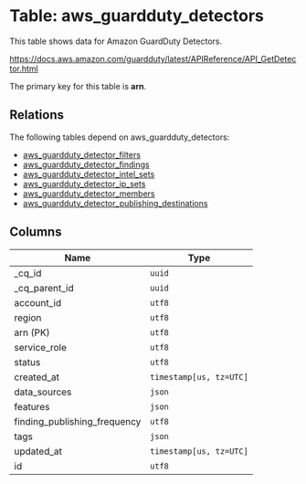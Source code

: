 # Table: aws_guardduty_detectors

This table shows data for Amazon GuardDuty Detectors.

https://docs.aws.amazon.com/guardduty/latest/APIReference/API_GetDetector.html

The primary key for this table is **arn**.

## Relations

The following tables depend on aws_guardduty_detectors:
  - [aws_guardduty_detector_filters](aws_guardduty_detector_filters.md)
  - [aws_guardduty_detector_findings](aws_guardduty_detector_findings.md)
  - [aws_guardduty_detector_intel_sets](aws_guardduty_detector_intel_sets.md)
  - [aws_guardduty_detector_ip_sets](aws_guardduty_detector_ip_sets.md)
  - [aws_guardduty_detector_members](aws_guardduty_detector_members.md)
  - [aws_guardduty_detector_publishing_destinations](aws_guardduty_detector_publishing_destinations.md)

## Columns

| Name          | Type          |
| ------------- | ------------- |
|_cq_id|`uuid`|
|_cq_parent_id|`uuid`|
|account_id|`utf8`|
|region|`utf8`|
|arn (PK)|`utf8`|
|service_role|`utf8`|
|status|`utf8`|
|created_at|`timestamp[us, tz=UTC]`|
|data_sources|`json`|
|features|`json`|
|finding_publishing_frequency|`utf8`|
|tags|`json`|
|updated_at|`timestamp[us, tz=UTC]`|
|id|`utf8`|